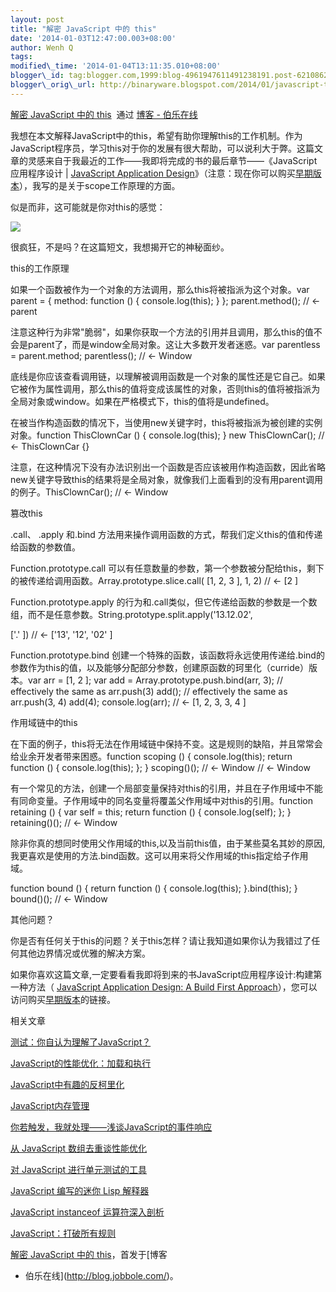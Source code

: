 ```yaml
--- 
layout: post 
title: "解密 JavaScript 中的 this" 
date: '2014-01-03T12:47:00.003+08:00' 
author: Wenh Q
tags:
modified\_time: '2014-01-04T13:11:35.010+08:00' 
blogger\_id: tag:blogger.com,1999:blog-4961947611491238191.post-6210862791440909805
blogger\_orig\_url: http://binaryware.blogspot.com/2014/01/javascript-this.html
--- 
```

[解密
JavaScript 中的 this](http://blog.jobbole.com/54267/)  通过 [博客 -
伯乐在线](http://blog.jobbole.com/)





我想在本文解释JavaScript中的this，希望有助你理解this的工作机制。作为JavaScript程序员，学习this对于你的发展有很大帮助，可以说利大于弊。这篇文章的灵感来自于我最近的工作——我即将完成的书的最后章节——《JavaScript
应用程序设计 | [JavaScript Application
Design](http://bevacqua.io/buildfirst)》（注意：现在你可以购买[早期版本](http://bevacqua.io/bf/book)），我写的是关于scope工作原理的方面。



似是而非，这可能就是你对this的感觉：



![](https://images-blogger-opensocial.googleusercontent.com/gadgets/proxy?url=http%3A%2F%2Fimages.cnitblog.com%2Fblog%2F460220%2F201312%2F27170841-6f4bb80eada740c4928ecfabb5d23c7e.gif&container=blogger&gadget=a&rewriteMime=image%2F*)



很疯狂，不是吗？在这篇短文，我想揭开它的神秘面纱。







this的工作原理



如果一个函数被作为一个对象的方法调用，那么this将被指派为这个对象。var
parent = { method: function () { console.log(this); } };
parent.method(); // &lt;- parent





注意这种行为非常"脆弱"，如果你获取一个方法的引用并且调用，那么this的值不会是parent了，而是window全局对象。这让大多数开发者迷惑。var
parentless = parent.method; parentless(); // &lt;- Window





底线是你应该查看调用链，以理解被调用函数是一个对象的属性还是它自己。如果它被作为属性调用，那么this的值将变成该属性的对象，否则this的值将被指派为全局对象或window。如果在严格模式下，this的值将是undefined。



在被当作构造函数的情况下，当使用new关键字时，this将被指派为被创建的实例对象。function
ThisClownCar () { console.log(this); } new ThisClownCar(); // &lt;-
ThisClownCar {}





注意，在这种情况下没有办法识别出一个函数是否应该被用作构造函数，因此省略new关键字导致this的结果将是全局对象，就像我们上面看到的没有用parent调用的例子。ThisClownCar();
// &lt;- Window



篡改this



.call、 .apply 和.bind
方法用来操作调用函数的方式，帮我们定义this的值和传递给函数的参数值。



Function.prototype.call
可以有任意数量的参数，第一个参数被分配给this，剩下的被传递给调用函数。Array.prototype.slice.call(
[1,
2, 3
], 1, 2) // &lt;- 
[2
]





Function.prototype.apply
的行为和.call类似，但它传递给函数的参数是一个数组，而不是任意参数。String.prototype.split.apply('13.12.02',

['.'
]) // &lt;- 
['13', '12', '02'
]





Function.prototype.bind
创建一个特殊的函数，该函数将永远使用传递给.bind的参数作为this的值，以及能够分配部分参数，创建原函数的珂里化（curride）版本。var
arr = 
[1, 2
]; var add = Array.prototype.push.bind(arr, 3); //
effectively the same as arr.push(3) add(); // effectively the same as
arr.push(3, 4) add(4); console.log(arr); // &lt;- 
[1, 2, 3, 3, 4
]



作用域链中的this



在下面的例子，this将无法在作用域链中保持不变。这是规则的缺陷，并且常常会给业余开发者带来困惑。function
scoping () { console.log(this); return function () { console.log(this);
}; } scoping()(); // &lt;- Window // &lt;- Window





有一个常见的方法，创建一个局部变量保持对this的引用，并且在子作用域中不能有同命变量。子作用域中的同名变量将覆盖父作用域中对this的引用。function
retaining () { var self = this; return function () { console.log(self);
}; } retaining()(); // &lt;- Window





除非你真的想同时使用父作用域的this,以及当前this值，由于某些莫名其妙的原因,我更喜欢是使用的方法.bind函数。这可以用来将父作用域的this指定给子作用域。

function bound () { return function () { console.log(this);
}.bind(this); } bound()(); // &lt;- Window



其他问题？



你是否有任何关于this的问题？关于this怎样？请让我知道如果你认为我错过了任何其他边界情况或优雅的解决方案。



如果你喜欢这篇文章,一定要看看我即将到来的书JavaScript应用程序设计:构建第一种方法（
[JavaScript Application Design: A Build First
Approach](http://bevacqua.io/buildfirst)），您可以访问购买[早期版本](http://bevacqua.io/bf/book)的链接。



相关文章

[测试：你自认为理解了JavaScript？](http://blog.jobbole.com/30468/)

[JavaScript的性能优化：加载和执行](http://blog.jobbole.com/47304/)

[JavaScript中有趣的反柯里化](http://blog.jobbole.com/32059/)

[JavaScript内存管理](http://blog.jobbole.com/50566/)

[你若触发，我就处理——浅谈JavaScript的事件响应](http://blog.jobbole.com/51889/)

[从 JavaScript 数组去重谈性能优化](http://blog.jobbole.com/33099/)

[对 JavaScript 进行单元测试的工具](http://blog.jobbole.com/29747/)

[JavaScript 编写的迷你 Lisp 解释器](http://blog.jobbole.com/44163/)

[JavaScript instanceof 运算符深入剖析](http://blog.jobbole.com/41611/)

[JavaScript：打破所有规则](http://blog.jobbole.com/29061/)



[解密 JavaScript 中的 this](http://blog.jobbole.com/54267/)，首发于[博客
- 伯乐在线](http://blog.jobbole.com/)。
